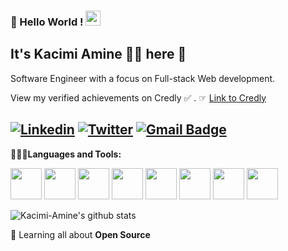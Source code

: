 
### 👋 Hello World !  <img src="https://github.com/TheDudeThatCode/TheDudeThatCode/blob/master/Assets/Earth.gif" width="24px">
### 
## It's Kacimi Amine   👨‍💻 here 👋
Software Engineer with a focus on Full-stack Web development.

View my verified achievements on Credly ✅ . ☞ [Link to Credly](https://www.credly.com/users/kacimi-amine/badges)


[![Linkedin](https://img.shields.io/badge/-LinkedIn-222222?style=flat-square&logo=Linkedin&logoColor=white&link=https://www.linkedin.com/in/amine-kacimi/)](https://www.linkedin.com/in/amine-kacimi/)
[![Twitter](https://img.shields.io/badge/-Twitter-222222?style=flat-square&logo=twitter&logoColor=white&link=https://twitter.com/KacimiAmine2)](https://twitter.com/KacimiAmine2)
[![Gmail Badge](https://img.shields.io/badge/-kacimi.aminee@gmail.com-c14438?style=flat-square&logo=Gmail&logoColor=white&link=mailto:kacimi.aminee@gmail.com)](mailto:kacimi.aminee@gmail.com)
---




**👨🏻‍💻Languages and Tools:** 

<code><img height="50" src="https://www.vectorlogo.zone/logos/springio/springio-ar21.svg"></code>
<code><img height="50" src="https://www.vectorlogo.zone/logos/javascript/javascript-horizontal.svg"></code>
<code><img height="50" src="https://www.vectorlogo.zone/logos/laravel/laravel-ar21.svg"></code>
<code><img height="50" src="https://www.vectorlogo.zone/logos/angular/angular-ar21.svg"></code>
<code><img height="50" src="https://www.vectorlogo.zone/logos/github/github-ar21.svg"></code>
<code><img height="50" src="https://www.vectorlogo.zone/logos/java/java-vertical.svg"></code>
<code><img height="50" src="https://www.vectorlogo.zone/logos/mysql/mysql-horizontal.svg"></code>
<code><img height="50" src="https://www.vectorlogo.zone/logos/mongodb/mongodb-ar21.svg"></code>




![Kacimi-Amine's github stats](https://github-readme-stats.vercel.app/api?username=Kacimi-Amine&show_icons=true&line_height=30&theme=cobalt)


🌱 Learning all about **Open Source**



